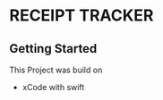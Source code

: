 RECEIPT TRACKER
===============

Getting Started
---------------
This Project was build on  
  * xCode with swift
